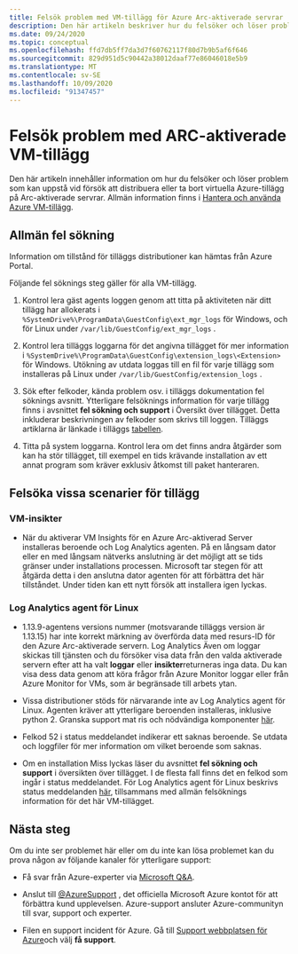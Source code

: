 ```yaml
---
title: Felsök problem med VM-tillägg för Azure Arc-aktiverade servrar
description: Den här artikeln beskriver hur du felsöker och löser problem med Azure VM-tillägg som uppstår med Azure Arc-aktiverade servrar.
ms.date: 09/24/2020
ms.topic: conceptual
ms.openlocfilehash: ffd7db5ff7da3d7f60762117f80d7b9b5af6f646
ms.sourcegitcommit: 829d951d5c90442a38012daaf77e86046018e5b9
ms.translationtype: MT
ms.contentlocale: sv-SE
ms.lasthandoff: 10/09/2020
ms.locfileid: "91347457"
---
```

# <a name="troubleshoot-arc-enabled-servers-vm-extension-issues"></a>Felsök problem med ARC-aktiverade VM-tillägg

Den här artikeln innehåller information om hur du felsöker och löser problem som kan uppstå vid försök att distribuera eller ta bort virtuella Azure-tillägg på Arc-aktiverade servrar. Allmän information finns i [Hantera och använda Azure VM-tillägg](./manage-vm-extensions.md).

## <a name="general-troubleshooting"></a>Allmän fel sökning

Information om tillstånd för tilläggs distributioner kan hämtas från Azure Portal.

Följande fel söknings steg gäller för alla VM-tillägg.

1. Kontrol lera gäst agents loggen genom att titta på aktiviteten när ditt tillägg har allokerats i `%SystemDrive%\ProgramData\GuestConfig\ext_mgr_logs` för Windows, och för Linux under `/var/lib/GuestConfig/ext_mgr_logs` .

2. Kontrol lera tilläggs loggarna för det angivna tillägget för mer information i `%SystemDrive%\ProgramData\GuestConfig\extension_logs\<Extension>` för Windows. Utökning av utdata loggas till en fil för varje tillägg som installeras på Linux under `/var/lib/GuestConfig/extension_logs` .

3. Sök efter felkoder, kända problem osv. i tilläggs dokumentation fel söknings avsnitt. Ytterligare felsöknings information för varje tillägg finns i avsnittet **fel sökning och support** i Översikt över tillägget. Detta inkluderar beskrivningen av felkoder som skrivs till loggen. Tilläggs artiklarna är länkade i tilläggs [tabellen](manage-vm-extensions.md#extensions).

4. Titta på system loggarna. Kontrol lera om det finns andra åtgärder som kan ha stör tillägget, till exempel en tids krävande installation av ett annat program som kräver exklusiv åtkomst till paket hanteraren.

## <a name="troubleshooting-specific-extension-scenarios"></a>Felsöka vissa scenarier för tillägg

### <a name="vm-insights"></a>VM-insikter

- När du aktiverar VM Insights för en Azure Arc-aktiverad Server installeras beroende och Log Analytics agenten. På en långsam dator eller en med långsam nätverks anslutning är det möjligt att se tids gränser under installations processen. Microsoft tar stegen för att åtgärda detta i den anslutna dator agenten för att förbättra det här tillståndet. Under tiden kan ett nytt försök att installera igen lyckas.

### <a name="log-analytics-agent-for-linux"></a>Log Analytics agent för Linux

- 1.13.9-agentens versions nummer (motsvarande tilläggs version är 1.13.15) har inte korrekt märkning av överförda data med resurs-ID för den Azure Arc-aktiverade servern. Log Analytics Även om loggar skickas till tjänsten och du försöker visa data från den valda aktiverade servern efter att ha valt **loggar** eller **insikter**returneras inga data. Du kan visa dess data genom att köra frågor från Azure Monitor loggar eller från Azure Monitor for VMs, som är begränsade till arbets ytan.

- Vissa distributioner stöds för närvarande inte av Log Analytics agent för Linux. Agenten kräver att ytterligare beroenden installeras, inklusive python 2. Granska support mat ris och nödvändiga komponenter [här](../../azure-monitor/platform/agents-overview.md#supported-operating-systems).

- Felkod 52 i status meddelandet indikerar ett saknas beroende. Se utdata och loggfiler för mer information om vilket beroende som saknas.

- Om en installation Miss lyckas läser du avsnittet **fel sökning och support** i översikten över tillägget. I de flesta fall finns det en felkod som ingår i status meddelandet. För Log Analytics agent för Linux beskrivs status meddelanden [här](../../virtual-machines/extensions/oms-linux.md#troubleshoot-and-support), tillsammans med allmän felsöknings information för det här VM-tillägget.

## <a name="next-steps"></a>Nästa steg

Om du inte ser problemet här eller om du inte kan lösa problemet kan du prova någon av följande kanaler för ytterligare support:

- Få svar från Azure-experter via [Microsoft Q&A](/answers/topics/azure-arc.html).

- Anslut till [@AzureSupport](https://twitter.com/azuresupport) , det officiella Microsoft Azure kontot för att förbättra kund upplevelsen. Azure-support ansluter Azure-communityn till svar, support och experter.

- Filen en support incident för Azure. Gå till [Support webbplatsen för Azure](https://azure.microsoft.com/support/options/)och välj **få support**.

